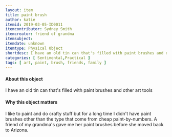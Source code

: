 ```yaml
---
layout: item
title: paint brush
author: katie
itemid: 2019-03-05-ID0011
itemcontributor: Sydney Smith
itemcreator: friend of grandma
itemsubject: 
itemdate: unknown
itemtype: Physical Object
shortdesc: I have an old tin can that's filled with paint brushes and other art tools
categories: [ Sentimental,Practical ]
tags: [ art, paint, brush, friends, family ]
---
```


#### About this object

I have an old tin can that's filled with paint brushes and other art tools

#### Why this object matters

I like to paint and do crafty stuff but for a long time I didn't have paint brushes other than the type that come from cheap paint-by-numbers. A friend of my grandma's gave me her paint brushes before she moved back to Arizona. 

